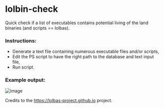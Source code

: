 # lolbin-check
Quick check if a list of executables contains potential living of the land binaries (and scripts == lolbas).

### Instructions:
- Generate a text file containing numerous executable files and/or scripts,
- Edit the PS script to have the right path to the database and text input file,
- Run script.

### Example output:
![image](https://user-images.githubusercontent.com/56820649/236756863-55bc1cf7-c998-4602-aa5e-34e34c764dc3.png)

Credits to the https://lolbas-project.github.io project.
